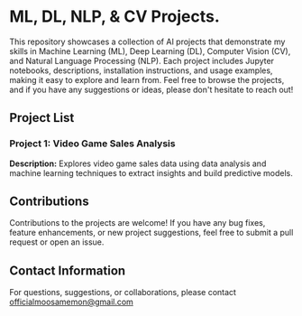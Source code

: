 # ML, DL, NLP, & CV Projects.
This repository showcases a collection of AI projects that demonstrate my skills in Machine Learning (ML), Deep Learning (DL), Computer Vision (CV), and Natural Language Processing (NLP). Each project includes Jupyter notebooks, descriptions, installation instructions, and usage examples, making it easy to explore and learn from.
Feel free to browse the projects, and if you have any suggestions or ideas, please don't hesitate to reach out!

## Project List

### Project 1: Video Game Sales Analysis

**Description:** Explores video game sales data using data analysis and machine learning techniques to extract insights and build predictive models.

## Contributions

Contributions to the projects are welcome! If you have any bug fixes, feature enhancements, or new project suggestions, feel free to submit a pull request or open an issue.

## Contact Information

For questions, suggestions, or collaborations, please contact officialmoosamemon@gmail.com
